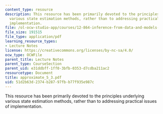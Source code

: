 ```yaml
---
content_type: resource
description: This resource has been primarily devoted to the principles underlying
  various state estimation methods, rather than to addressing practical issues of
  implementation.
file: /ol-ocw-studio-app/courses/12-864-inference-from-data-and-models-spring-2005/51d2b63d2374b28797fbb77f935e987c_approximate_5_3.pdf
file_size: 191515
file_type: application/pdf
learning_resource_types:
- Lecture Notes
license: https://creativecommons.org/licenses/by-nc-sa/4.0/
ocw_type: OCWFile
parent_title: Lecture Notes
parent_type: CourseSection
parent_uid: e31ddbff-1ff0-3bfb-0353-d7cdba211ac2
resourcetype: Document
title: approximate_5_3.pdf
uid: 51d2b63d-2374-b287-97fb-b77f935e987c
---
```

This resource has been primarily devoted to the principles underlying various state estimation methods, rather than to addressing practical issues of implementation.